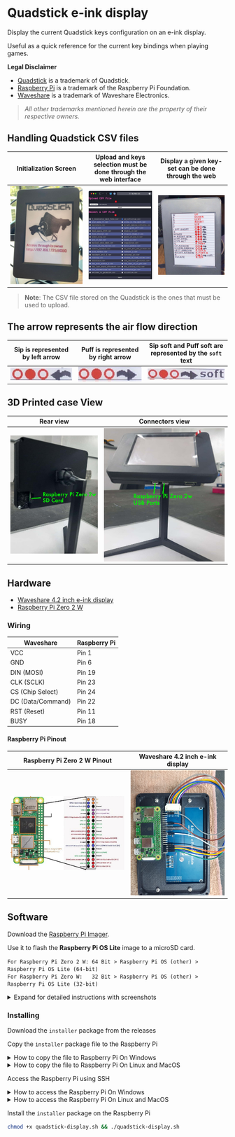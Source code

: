 # Quadstick e-ink display

Display the current Quadstick keys configuration on an e-ink display. 

Useful as a quick reference for the current key bindings when playing games.

**Legal Disclaimer**

* [Quadstick](https://www.quadstick.com) is a trademark of Quadstick. 
* [Raspberry Pi](https://www.raspberrypi.com) is a trademark of the Raspberry Pi Foundation. 
* [Waveshare](https://www.waveshare.com) is a trademark of Waveshare Electronics. 

> _All other trademarks mentioned herein are the property of their respective owners._

## Handling Quadstick CSV files

|           Initialization Screen           | Upload and keys selection must be done through the web interface      | Display a given key-set can be done through the web |
|:-----------------------------------------:|-----------------------------------------------------------------------|:---------------------------------------------------:|
| ![Init screen](readme_images/qs_init.jpg) | ![display_web_interface.jpg](readme_images/display_web_interface.jpg) | ![Key settings screen](readme_images/qs_keys.jpeg)  |

> **Note**: The CSV file stored on the Quadstick is the ones that must be used to upload.

## The arrow represents the air flow direction

|  **Sip** is represented by left arrow   |  **Puff** is represented by right arrow   | **Sip soft** and **Puff soft** are represented by the `soft` text |
|:---------------------------------------:|:-----------------------------------------:|:-----------------------------------------------------------------:|
| ![mp_sip.jpg](readme_images/mp_sip.jpg) | ![mp_puff.jpg](readme_images/mp_puff.jpg) |        ![mq_puff_soft.jpg](readme_images/mq_puff_soft.jpg)        |

## 3D Printed case View

|                    **Rear view**                    |                       **Connectors view**                       |
|:---------------------------------------------------:|:---------------------------------------------------------------:|
| ![3d_box_rear.jpeg](readme_images/3d_box_rear.jpeg) | ![3d_box_connectors.jpeg](readme_images/3d_box_connectors.jpeg) |

## Hardware

* [Waveshare 4.2 inch e-ink display](https://www.waveshare.com/wiki/4.2inch_e-Paper_Module_Manual#Working_With_Raspberry_Pi)
* [Raspberry Pi Zero 2 W](https://www.raspberrypi.com/products/raspberry-pi-zero-2-w/)

### Wiring

| Waveshare          | Raspberry Pi |
|--------------------|--------------|
| VCC                | Pin 1        |
| GND                | Pin 6        |
| DIN (MOSI)         | Pin 19       |
| CLK (SCLK)         | Pin 23       |
| CS  (Chip Select)  | Pin 24       |
| DC  (Data/Command) | Pin 22       |
| RST (Reset)        | Pin 11       |
| BUSY               | Pin 18       |

#### Raspberry Pi Pinout

|                **Raspberry Pi Zero 2 W Pinout**                 |           **Waveshare 4.2 inch e-ink display**            |
|:---------------------------------------------------------------:|:---------------------------------------------------------:|
| ![raspberry_pi_pinout.jpeg](readme_images/rasp_02w_pinout.jpeg) | ![display_pinout.jpeg](readme_images/display_pinout.jpeg) |


## Software

Download the [Raspberry Pi Imager](https://www.raspberrypi.com/software/). 

Use it to flash the **Raspberry Pi OS Lite** image to a microSD card.

`For Raspberry Pi Zero 2 W: 64 Bit > Raspberry Pi OS (other) > Raspberry Pi OS Lite (64-bit)` <br>
`For Raspberry Pi Zero W:   32 Bit > Raspberry Pi OS (other) > Raspberry Pi OS Lite (32-bit)`

<details>

<summary>Expand for detailed instructions with screenshots</summary>

### Raspberry Pi Imager Steps

|             **Select Device #1**              |             **Select Device #2**              |
|:---------------------------------------------:|:---------------------------------------------:|
| ![rasp_img0.jpg](readme_images/rasp_img0.jpg) | ![rasp_img1.jpg](readme_images/rasp_img1.jpg) |

|               **Choose OS #1**                |               **Choose OS #2**                |
|:---------------------------------------------:|:---------------------------------------------:|
| ![rasp_img2.jpg](readme_images/rasp_img2.jpg) | ![rasp_img3.jpg](readme_images/rasp_img3.jpg) |

> On Raspberry Pi OS (other) category with NO Desktop Environment

<br>

|              **Choose Storage**               |             **Edit Settings #1**              |
|:---------------------------------------------:|:---------------------------------------------:|
| ![rasp_img4.jpg](readme_images/rasp_img4.jpg) | ![rasp_img5.jpg](readme_images/rasp_img5.jpg) |

> Change the custom settings by clicking on the `Edit Settings` button

<br>

#### Raspberry Pi Custom Settings Steps

##### On the `General` tab

1. Set the hostname to 'qs-display'
2. Set the username and password as you prefer
3. Set the Wi-Fi SSID, password and country code <br>
![rasp_img6.jpg](readme_images/rasp_img6.jpg) <br>

> Raspberry Pi Zero's support 2G Wi-Fi only

##### On the `Services` tab

1. Enable SSH <br>
![rasp_img7.jpg](readme_images/rasp_img7.jpg) <br>
2. Press `Save` and then `Write` to flash the image to the microSD card

> **Note**: SSH can be used with `password` or `public-key` based authentication. 

</details>

### Installing

Download the `installer` package from the releases

Copy the `installer` package file to the Raspberry Pi

<details>

<summary>How to copy the file to Raspberry Pi On Windows</summary>

1. Download and install [WinSCP](https://winscp.net/eng/download.php)
2. Open WinSCP and enter the Raspberry Pi IP address, `username` and `password`
3. Navigate to the folder where the `installer` file is located
4. Drag and drop the file to the Raspberry Pi

</details>

<details>

<summary>How to copy the file to Raspberry Pi On Linux and MacOS</summary>

1. Open a terminal
2. Use `scp` to copy the file to the Raspberry Pi

```bash
scp quadstick-display.sh <username>@<raspberry_pi_ip>:/home/<username>
```

</details>

Access the Raspberry Pi using SSH

<details>

<summary>How to access the Raspberry Pi On Windows</summary>

1. Download and install [PuTTY](https://www.putty.org/)
2. Open PuTTY and enter the Raspberry Pi IP address
3. Click `Open` and enter the `username` and `password`
4. You should now be connected to the Raspberry Pi

</details>

<details>

<summary>How to access the Raspberry Pi On Linux and MacOS</summary>

1. Open a terminal
2. Use `ssh` to connect to the Raspberry Pi
3. Enter the `username` and `password`
4. You should now be connected to the Raspberry Pi

</details>

Install the `installer` package on the Raspberry Pi

```bash
chmod +x quadstick-display.sh && ./quadstick-display.sh
```
